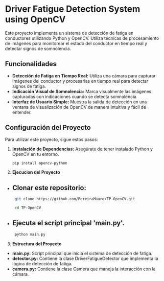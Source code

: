 # Driver Fatigue Detection System using OpenCV

Este proyecto implementa un sistema de detección de fatiga en conductores utilizando Python y OpenCV. Utiliza técnicas de procesamiento de imágenes para monitorear el estado del conductor en tiempo real y detectar signos de somnolencia.

## Funcionalidades

- **Detección de Fatiga en Tiempo Real:** Utiliza una cámara para capturar imágenes del conductor y procesarlas en tiempo real para detectar signos de fatiga.
- **Indicación Visual de Somnolencia:** Marca visualmente las imágenes capturadas con indicaciones cuando se detecta somnolencia.
- **Interfaz de Usuario Simple:** Muestra la salida de detección en una ventana de visualización de OpenCV de manera intuitiva y fácil de entender.

## Configuración del Proyecto

Para utilizar este proyecto, sigue estos pasos:

1. **Instalación de Dependencias:** Asegúrate de tener instalado Python y OpenCV en tu entorno.
   ```bash
   pip install opencv-python

2. **Ejecucion del Proyecto**
- ## Clonar este repositorio:
   ```bash
    git clone https://github.com/PereiraMauro/TP-OpenCV.git
   
    cd TP-OpenCV
- ## Ejecuta el script principal 'main.py'.
   ```bash
    python main.py

3. **Estructura del Proyecto**
-  **main.py:** Script principal que inicia el sistema de detección de fatiga.
-  **detector.py:** Contiene la clase DriverFatigueDetector que implementa la lógica de detección de fatiga.
-  **camera.py:** Contiene la clase Camera que maneja la interacción con la cámara.




